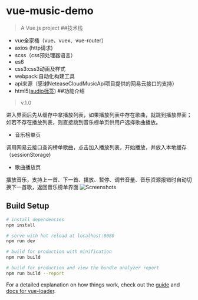 # vue-music-demo

> A Vue.js project
##技术栈
+ vue全家桶（vue、vuex、vue-router）
+ axios (http请求)
+ scss（css预处理器语言）
+ es6
+ css3:css3动画及样式
+ webpack:自动化构建工具
+ api来源（感谢NeteaseCloudMusicApi项目提供的网易云接口的支持）
+ html5([audio标签](http://www.runoob.com/tags/ref-av-dom.html))
##功能介绍
>v.1.0

进入界面后先从缓存中拿播放列表，如果播放列表中存在歌曲，就跳到播放界面；
如若不存在播放列表，则直接跳到音乐榜单页供用户选择歌曲播放。

+ 音乐榜单页

 调用网易云接口查询榜单歌曲，点击加入播放列表，开始播放，并放入本地缓存（sessionStorage)
 
+ 歌曲播放页

 播放音乐，支持上一首、下一首、播放、暂停、调节音量、音乐资源报错时自动切换下一首歌，返回音乐榜单界面
 ![Screenshots](https://github.com/tangyuhui/vue-music-demo/tree/master/Screenshots/1.png)
## Build Setup

``` bash
# install dependencies
npm install

# serve with hot reload at localhost:8080
npm run dev

# build for production with minification
npm run build

# build for production and view the bundle analyzer report
npm run build --report
```

For a detailed explanation on how things work, check out the [guide](http://vuejs-templates.github.io/webpack/) and [docs for vue-loader](http://vuejs.github.io/vue-loader).
